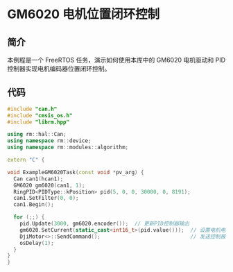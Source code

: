 # GM6020 电机位置闭环控制

## 简介

本例程是一个 FreeRTOS 任务，演示如何使用本库中的 GM6020 电机驱动和 PID 控制器实现电机编码器位置闭环控制。

## 代码

```c++
#include "can.h"
#include "cmsis_os.h"
#include "librm.hpp"

using rm::hal::Can;
using namespace rm::device;
using namespace rm::modules::algorithm;

extern "C" {

void ExampleGM6020Task(const void *pv_arg) {
  Can can1(hcan1);
  GM6020 gm6020(can1, 1);
  RingPID<PIDType::kPosition> pid(5, 0, 0, 30000, 0, 8191);
  can1.SetFilter(0, 0);
  can1.Begin();

  for (;;) {
    pid.Update(3000, gm6020.encoder());  // 更新PID控制器输出
    gm6020.SetCurrent(static_cast<int16_t>(pid.value()));  // 设置电机电流
    DjiMotor<>::SendCommand();                             // 发送控制报文
    osDelay(1);
  }
}
}
```
